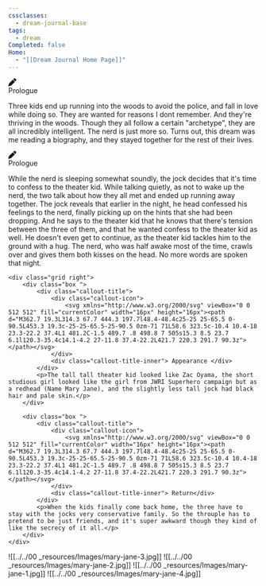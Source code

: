 ```yaml
---
cssclasses:
  - dream-journal-base
tags:
  - dream
Completed: false
Home:
  - "[[Dream Journal Home Page]]"
---
```

<div class="wrapper grid">
	<div class="grid left">
		<div class="box ">
			<div class="callout-title">
				<div class="callout-icon">
					<svg xmlns="http://www.w3.org/2000/svg" viewBox="0 0 512 512" fill="currentColor" width="16px" height="16px"><path d="M362.7 19.3L314.3 67.7 444.3 197.7l48.4-48.4c25-25 25-65.5 0-90.5L453.3 19.3c-25-25-65.5-25-90.5 0zm-71 71L58.6 323.5c-10.4 10.4-18 23.3-22.2 37.4L1 481.2C-1.5 489.7 .8 498.8 7 505s15.3 8.5 23.7 6.1l120.3-35.4c14.1-4.2 27-11.8 37.4-22.2L421.7 220.3 291.7 90.3z"></path></svg>
				</div>
				<div class="callout-title-inner">  Prologue</div>
			</div>
			<p> Three kids end up running into the woods to avoid the police, and fall in love while doing so. They are wanted for reasons I dont remember. And they're thriving in the woods. Though they all follow a certain "archetype", they are all incredibly intelligent. The nerd is just more so. Turns out, this dream was me reading a biography, and they stayed together for the rest of their lives.</p>
		</div>
		<div class="box ">
			<div class="callout-title">
				<div class="callout-icon">
					<svg xmlns="http://www.w3.org/2000/svg" viewBox="0 0 512 512" fill="currentColor" width="16px" height="16px"><path d="M362.7 19.3L314.3 67.7 444.3 197.7l48.4-48.4c25-25 25-65.5 0-90.5L453.3 19.3c-25-25-65.5-25-90.5 0zm-71 71L58.6 323.5c-10.4 10.4-18 23.3-22.2 37.4L1 481.2C-1.5 489.7 .8 498.8 7 505s15.3 8.5 23.7 6.1l120.3-35.4c14.1-4.2 27-11.8 37.4-22.2L421.7 220.3 291.7 90.3z"></path></svg>
				</div>
				<div class="callout-title-inner">  Prologue</div>
			</div>
			<p> While the nerd is sleeping somewhat soundly, the jock decides that it's time to confess to the theater kid.  While talking quietly, as not to wake up the nerd,  the two talk about how they all met and ended up running away together. The jock reveals that earlier in the night, he head confessed his feelings to the nerd, finally picking up on the hints that she had been dropping.  And he says to the theater kid that he knows that there's tension between the three of them, and that he wanted confess to the theater kid as well. He doesn't even get to continue, as the theater kid tackles him to the ground with a hug. The nerd, who was half awake most of the time, crawls over and gives them both kisses on the head. No more words are spoken that night.</p>
		</div>
	</div>
	
	<div class="grid right">
		<div class="box ">
			<div class="callout-title">
				<div class="callout-icon">
					<svg xmlns="http://www.w3.org/2000/svg" viewBox="0 0 512 512" fill="currentColor" width="16px" height="16px"><path d="M362.7 19.3L314.3 67.7 444.3 197.7l48.4-48.4c25-25 25-65.5 0-90.5L453.3 19.3c-25-25-65.5-25-90.5 0zm-71 71L58.6 323.5c-10.4 10.4-18 23.3-22.2 37.4L1 481.2C-1.5 489.7 .8 498.8 7 505s15.3 8.5 23.7 6.1l120.3-35.4c14.1-4.2 27-11.8 37.4-22.2L421.7 220.3 291.7 90.3z"></path></svg>
				</div>
				<div class="callout-title-inner"> Appearance </div>
			</div>
			<p>The tall tall theater kid looked like Zac Oyama, the short studious girl looked like the girl from JWRI Superhero campaign but as a redhead (Name Mary Jane), and the slightly less tall jock had black hair and pale skin.</p>
		</div>
		
		<div class="box ">
			<div class="callout-title">
				<div class="callout-icon">
					<svg xmlns="http://www.w3.org/2000/svg" viewBox="0 0 512 512" fill="currentColor" width="16px" height="16px"><path d="M362.7 19.3L314.3 67.7 444.3 197.7l48.4-48.4c25-25 25-65.5 0-90.5L453.3 19.3c-25-25-65.5-25-90.5 0zm-71 71L58.6 323.5c-10.4 10.4-18 23.3-22.2 37.4L1 481.2C-1.5 489.7 .8 498.8 7 505s15.3 8.5 23.7 6.1l120.3-35.4c14.1-4.2 27-11.8 37.4-22.2L421.7 220.3 291.7 90.3z"></path></svg>
				</div>
				<div class="callout-title-inner"> Return</div>
			</div>
			<p>When the kids finally come back home, the three have to stay with the jocks very conservative family. So the throuple has to pretend to be just friends, and it's super awkward though they kind of like the secrecy of it all.</p>
		</div>
	</div>
</div>

![[../../00 _resources/Images/mary-jane-3.jpg]]
![[../../00 _resources/Images/mary-jane-2.jpg]]
![[../../00 _resources/Images/mary-jane-1.jpg]]
![[../../00 _resources/Images/mary-jane-4.jpg]]